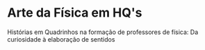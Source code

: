 # Arte da Física em HQ's

Histórias em Quadrinhos na formação de professores de física: Da curiosidade à elaboração de sentidos
